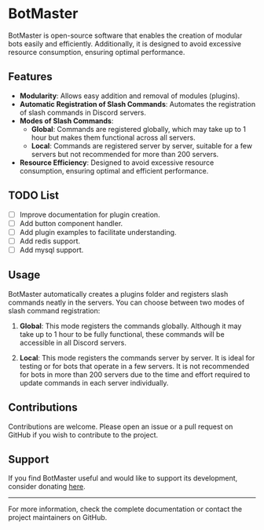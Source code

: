 # BotMaster

BotMaster is open-source software that enables the creation of modular bots easily and efficiently. Additionally, it is designed to avoid excessive resource consumption, ensuring optimal performance.

## Features

- **Modularity**: Allows easy addition and removal of modules (plugins).
- **Automatic Registration of Slash Commands**: Automates the registration of slash commands in Discord servers.
- **Modes of Slash Commands**:
    - **Global**: Commands are registered globally, which may take up to 1 hour but makes them functional across all servers.
    - **Local**: Commands are registered server by server, suitable for a few servers but not recommended for more than 200 servers.
- **Resource Efficiency**: Designed to avoid excessive resource consumption, ensuring optimal and efficient performance.

## TODO List

- [ ] Improve documentation for plugin creation.
- [ ] Add button component handler.
- [ ] Add plugin examples to facilitate understanding.
- [ ] Add redis support.
- [ ] Add mysql support.

## Usage

BotMaster automatically creates a plugins folder and registers slash commands neatly in the servers. You can choose between two modes of slash command registration:

1. **Global**: This mode registers the commands globally. Although it may take up to 1 hour to be fully functional, these commands will be accessible in all Discord servers.

2. **Local**: This mode registers the commands server by server. It is ideal for testing or for bots that operate in a few servers. It is not recommended for bots in more than 200 servers due to the time and effort required to update commands in each server individually.

## Contributions

Contributions are welcome. Please open an issue or a pull request on GitHub if you wish to contribute to the project.

## Support

If you find BotMaster useful and would like to support its development, consider donating [here](https://buymeacoffee.com/ifran2019).

---

For more information, check the complete documentation or contact the project maintainers on GitHub.